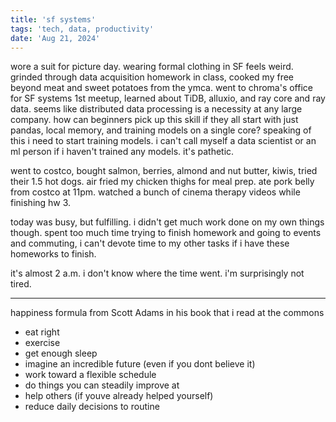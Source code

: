 ```yaml
---
title: 'sf systems'
tags: 'tech, data, productivity'
date: 'Aug 21, 2024'
---
```


wore a suit for picture day. wearing formal clothing in SF feels weird. grinded through data acquisition homework in class, cooked my free beyond meat and sweet potatoes from the ymca. went to chroma's office for SF systems 1st meetup, learned about TiDB, alluxio, and ray core and ray data. seems like distributed data processing is a necessity at any large company. how can beginners pick up this skill if they all start with just pandas, local memory, and training models on a single core? speaking of this i need to start training models. i can't call myself a data scientist or an ml person if i haven't trained any models. it's pathetic.

went to costco, bought salmon, berries, almond and nut butter, kiwis, tried their 1.5 hot dogs. air fried my chicken thighs for meal prep. ate pork belly from costco at 11pm. watched a bunch of cinema therapy videos while finishing hw 3.

today was busy, but fulfilling. i didn't get much work done on my own things though. spent too much time trying to finish homework and going to events and commuting, i can't devote time to my other tasks if i have these homeworks to finish.

it's almost 2 a.m. i don't know where the time went. i'm surprisingly not tired.

---

happiness formula from Scott Adams in his book that i read at the commons

- eat right
- exercise
- get enough sleep
- imagine an incredible future (even if you dont believe it)
- work toward a flexible schedule
- do things you can steadily improve at
- help others (if youve already helped yourself)
- reduce daily decisions to routine

